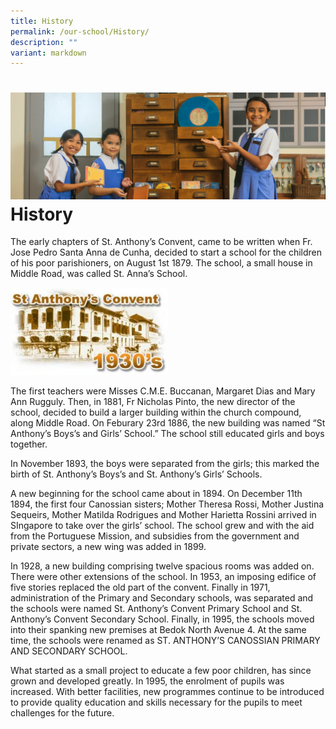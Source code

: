 ```yaml
---
title: History
permalink: /our-school/History/
description: ""
variant: markdown
---
```

![](/images/Banners/banner_ourschool__2_.jpg)
History
=======
The early chapters of St. Anthony’s Convent, came to be written when Fr. Jose Pedro Santa Anna de Cunha, decided to start a school for the children of his poor parishioners, on August 1st 1879. The school, a small house in Middle Road, was called St. Anna’s School.

<img src="/images/History.jpeg" style="width:50%">


The first teachers were Misses C.M.E. Buccanan, Margaret Dias and Mary Ann Rugguly. Then, in 1881, Fr Nicholas Pinto, the new director of the school, decided to build a larger building within the church compound, along Middle Road. On Feburary 23rd 1886, the new building was named “St Anthony’s Boys’s and Girls’ School.” The school still educated girls and boys together.

In November 1893, the boys were separated from the girls; this marked the birth of St. Anthony’s Boys’s and St. Anthony’s Girls’ Schools.

A new beginning for the school came about in 1894. On December 11th 1894, the first four Canossian sisters; Mother Theresa Rossi, Mother Justina Sequeirs, Mother Matilda Rodrigues and Mother Harietta Rossini arrived in SIngapore to take over the girls’ school. The school grew and with the aid from the Portuguese Mission, and subsidies from the government and private sectors, a new wing was added in 1899.

In 1928, a new building comprising twelve spacious rooms was added on. There were other extensions of the school. In 1953, an imposing edifice of five stories replaced the old part of the convent. Finally in 1971, administration of the Primary and Secondary schools, was separated and the schools were named St. Anthony’s Convent Primary School and St. Anthony’s Convent Secondary School. Finally, in 1995, the schools moved into their spanking new premises at Bedok North Avenue 4. At the same time, the schools were renamed as ST. ANTHONY’S CANOSSIAN PRIMARY AND SECONDARY SCHOOL.

What started as a small project to educate a few poor children, has since grown and developed greatly. In 1995, the enrolment of pupils was increased. With better facilities, new programmes continue to be introduced to provide quality education and skills necessary for the pupils to meet challenges for the future.